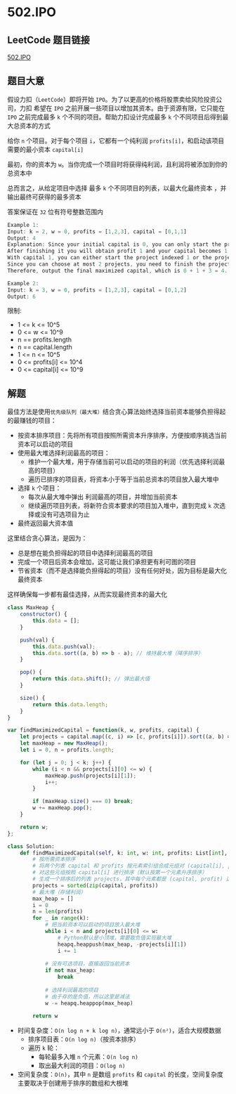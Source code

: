 # 502.IPO

## LeetCode 题目链接

[502.IPO](https://leetcode.cn/problems/ipo/)

## 题目大意

假设力扣（`LeetCode`）即将开始 `IPO`。为了以更高的价格将股票卖给风险投资公司，力扣 希望在 `IPO` 之前开展一些项目以增加其资本。由于资源有限，它只能在 `IPO` 之前完成最多 `k` 个不同的项目。帮助力扣设计完成最多 `k` 个不同项目后得到最大总资本的方式

给你 `n` 个项目。对于每个项目 `i`，它都有一个纯利润 `profits[i]`，和启动该项目需要的最小资本 `capital[i]` 

最初，你的资本为 `w`。当你完成一个项目时将获得纯利润，且利润将被添加到你的总资本中

总而言之，从给定项目中选择 最多 `k` 个不同项目的列表，以最大化最终资本 ，并输出最终可获得的最多资本

答案保证在 `32` 位有符号整数范围内

```js
Example 1:
Input: k = 2, w = 0, profits = [1,2,3], capital = [0,1,1]
Output: 4
Explanation: Since your initial capital is 0, you can only start the project indexed 0.
After finishing it you will obtain profit 1 and your capital becomes 1.
With capital 1, you can either start the project indexed 1 or the project indexed 2.
Since you can choose at most 2 projects, you need to finish the project indexed 2 to get the maximum capital.
Therefore, output the final maximized capital, which is 0 + 1 + 3 = 4.

Example 2:
Input: k = 3, w = 0, profits = [1,2,3], capital = [0,1,2]
Output: 6
```

限制:
- 1 <= k <= 10^5
- 0 <= w <= 10^9
- n == profits.length
- n == capital.length
- 1 <= n <= 10^5
- 0 <= profits[i] <= 10^4
- 0 <= capital[i] <= 10^9

## 解题

最佳方法是使用`优先级队列（最大堆）`结合贪心算法始终选择当前资本能够负担得起的最赚钱的项目：

- 按资本排序项目：先将所有项目按照所需资本升序排序，方便按顺序挑选当前资本可以启动的项目
- 使用最大堆选择利润最高的项目：
  - 维护一个最大堆，用于存储当前可以启动的项目的利润（优先选择利润最高的项目）
  - 遍历已排序的项目表，将资本小于等于当前总资本的项目放入最大堆中
- 选择 `k` 个项目：
  - 每次从最大堆中弹出 利润最高的项目，并增加当前资本
  - 继续遍历项目列表，将新符合资本要求的项目加入堆中，直到完成 `k` 次选择或没有可选项目为止
- 最终返回最大资本值

这里结合贪心算法，是因为：
- 总是想在能负担得起的项目中选择利润最高的项目
- 完成一个项目后资本会增加，这可能让我们承担更有利可图的项目
- 节省资本（而不是选择能负担得起的项目）没有任何好处，因为目标是最大化最终资本

这样确保每一步都有最佳选择，从而实现最终资本的最大化

```js
class MaxHeap {
    constructor() {
        this.data = [];
    }

    push(val) {
        this.data.push(val);
        this.data.sort((a, b) => b - a); // 维持最大堆（降序排序）
    }

    pop() {
        return this.data.shift(); // 弹出最大值
    }

    size() {
        return this.data.length;
    }
}

var findMaximizedCapital = function(k, w, profits, capital) {
    let projects = capital.map((c, i) => [c, profits[i]]).sort((a, b) => a[0] - b[0]); // 按资本排序
    let maxHeap = new MaxHeap();
    let i = 0, n = profits.length;

    for (let j = 0; j < k; j++) {
        while (i < n && projects[i][0] <= w) {
            maxHeap.push(projects[i][1]);
            i++;
        }

        if (maxHeap.size() === 0) break;
        w += maxHeap.pop();
    }

    return w;
};
```
```python
class Solution:
    def findMaximizedCapital(self, k: int, w: int, profits: List[int], capital: List[int]) -> int:
        # 按所需资本排序
        # 将两个列表 capital 和 profits 按元素索引组合成元组对 (capital[i], profits[i])
        # 对这些元组按照 capital[i] 进行排序（默认按第一个元素升序排序）
        # 生成一个排序后的列表 projects，其中每个元素都是 (capital, profit) 这样的元组
        projects = sorted(zip(capital, profits))
        # 最大堆（存储利润）
        max_heap = []
        i = 0
        n = len(profits)
        for _ in range(k):
            # 把当前资本可以启动的项目放入最大堆
            while i < n and projects[i][0] <= w:
                # Python默认是小顶堆，需要取负值实现最大堆
                heapq.heappush(max_heap, -projects[i][1])
                i += 1
            
            # 没有可选项目，直接返回当前资本
            if not max_heap:
                break
            
            # 选择利润最高的项目
            # 由于存的是负值，所以这里是减法
            w -= heapq.heappop(max_heap)
        
        return w
```

- 时间复杂度：`O(n log n + k log n)`，通常远小于 `O(n²)`，适合大规模数据
  - 排序项目表：`O(n log n)`（按资本排序）
  - 遍历 `k` 轮：
    - 每轮最多入堆 `n` 个元素：`O(n log n)`
    - 取出最大利润的项目：`O(log n)`
- 空间复杂度：`O(n)`，其中 `n` 是数组 `profits` 和 `capital` 的长度，空间复杂度主要取决于创建用于排序的数组和大根堆